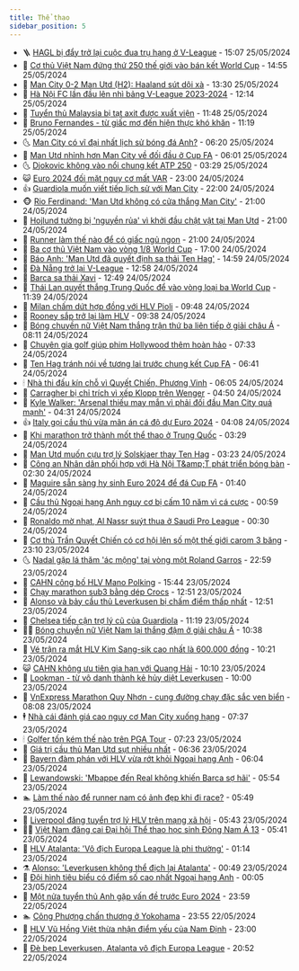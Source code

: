 ```yaml
---
title: Thể thao
sidebar_position: 5
---
```


<!-- vnexpress-the-thao:START -->
- 🪜 [HAGL bị đẩy trở lại cuộc đua trụ hạng ở V-League](https://vnexpress.net/hagl-bi-day-tro-lai-cuoc-dua-tru-hang-o-v-league-4750590.html) - 15:07 25/05/2024
- 🦩 [Cơ thủ Việt Nam đứng thứ 250 thế giới vào bán kết World Cup](https://vnexpress.net/co-thu-viet-nam-dung-thu-250-the-gioi-vao-ban-ket-world-cup-4750586.html) - 14:55 25/05/2024
- 🧰 [Man City 0-2 Man Utd &lpar;H2&rpar;: Haaland sút dội xà](https://vnexpress.net/man-city-vs-man-utd-4750563.html) - 13:30 25/05/2024
- 🤗 [Hà Nội FC lần đầu lên nhì bảng V-League 2023-2024](https://vnexpress.net/ha-noi-fc-lan-dau-len-nhi-bang-v-league-2023-2024-4750539.html) - 12:14 25/05/2024
- 🥳 [Tuyển thủ Malaysia bị tạt axit được xuất viện](https://vnexpress.net/tuyen-thu-malaysia-bi-tat-axit-duoc-xuat-vien-4750555.html) - 11:48 25/05/2024
- 🦣 [Bruno Fernandes - từ giấc mơ đến hiện thực khó khăn](https://vnexpress.net/bruno-fernandes-tu-giac-mo-den-hien-thuc-kho-khan-4750486.html) - 11:19 25/05/2024
- 🌜 [Man City có vĩ đại nhất lịch sử bóng đá Anh?](https://vnexpress.net/man-city-co-vi-dai-nhat-lich-su-bong-da-anh-4748868.html) - 06:20 25/05/2024
- 🫶 [Man Utd nhỉnh hơn Man City về đối đầu ở Cup FA](https://vnexpress.net/man-utd-nhinh-hon-man-city-ve-doi-dau-o-cup-fa-4750483.html) - 06:01 25/05/2024
- 🌜 [Djokovic không vào nổi chung kết ATP 250](https://vnexpress.net/djokovic-khong-vao-noi-chung-ket-atp-250-4750349.html) - 03:29 25/05/2024
- 😺 [Euro 2024 đối mặt nguy cơ mất VAR](https://vnexpress.net/euro-2024-doi-mat-nguy-co-mat-var-4750286.html) - 23:00 24/05/2024
- 👍 [Guardiola muốn viết tiếp lịch sử với Man City](https://vnexpress.net/guardiola-muon-viet-tiep-lich-su-voi-man-city-4750340.html) - 22:00 24/05/2024
- 🐵 [Rio Ferdinand: &#39;Man Utd không có cửa thắng Man City&#39;](https://vnexpress.net/rio-ferdinand-man-utd-khong-co-cua-thang-man-city-4750336.html) - 21:00 24/05/2024
- 💫 [Hojlund tưởng bị &#39;nguyền rủa&#39; vì khởi đầu chật vật tại Man Utd](https://vnexpress.net/hojlund-tuong-bi-nguyen-rua-vi-khoi-dau-chat-vat-tai-man-utd-4750330.html) - 21:00 24/05/2024
- 🦆 [Runner làm thế nào để có giấc ngủ ngon](https://vnexpress.net/runner-lam-the-nao-de-co-giac-ngu-ngon-4750314.html) - 21:00 24/05/2024
- 🙉 [Ba cơ thủ Việt Nam vào vòng 1/8 World Cup](https://vnexpress.net/ba-co-thu-viet-nam-vao-vong-1-8-world-cup-4750333.html) - 17:00 24/05/2024
- 📝 [Báo Anh: &#39;Man Utd đã quyết định sa thải Ten Hag&#39;](https://vnexpress.net/bao-anh-man-utd-da-quyet-dinh-sa-thai-ten-hag-4750329.html) - 14:59 24/05/2024
- 💯 [Đà Nẵng trở lại V-League](https://vnexpress.net/da-nang-tro-lai-v-league-4750308.html) - 12:58 24/05/2024
- 🌈 [Barca sa thải Xavi](https://vnexpress.net/barca-sa-thai-xavi-4750320.html) - 12:49 24/05/2024
- 🦩 [Thái Lan quyết thắng Trung Quốc để vào vòng loại ba World Cup](https://vnexpress.net/thai-lan-quyet-thang-trung-quoc-de-vao-vong-loai-ba-world-cup-4750303.html) - 11:39 24/05/2024
- 🐲 [Milan chấm dứt hợp đồng với HLV Pioli](https://vnexpress.net/milan-cham-dut-hop-dong-voi-hlv-pioli-4750239.html) - 09:48 24/05/2024
- 🌁 [Rooney sắp trở lại làm HLV](https://vnexpress.net/rooney-sap-tro-lai-lam-hlv-4750199.html) - 09:38 24/05/2024
- 💯 [Bóng chuyền nữ Việt Nam thắng trận thứ ba liên tiếp ở giải châu Á](https://vnexpress.net/bong-chuyen-nu-viet-nam-thang-tran-thu-ba-lien-tiep-o-giai-chau-a-4750176.html) - 08:11 24/05/2024
- 🌝 [Chuyên gia golf giúp phim Hollywood thêm hoàn hảo](https://vnexpress.net/chuyen-gia-golf-giup-phim-hollywood-them-hoan-hao-4750139.html) - 07:33 24/05/2024
- 🤖 [Ten Hag tránh nói về tương lai trước chung kết Cup FA](https://vnexpress.net/ten-hag-tranh-noi-ve-tuong-lai-truoc-chung-ket-cup-fa-4749483.html) - 06:41 24/05/2024
- 🕯 [Nhà thi đấu kín chỗ vì Quyết Chiến, Phương Vinh](https://vnexpress.net/nha-thi-dau-kin-cho-vi-quyet-chien-phuong-vinh-4750102.html) - 06:05 24/05/2024
- 🧰 [Carragher bị chỉ trích vì xếp Klopp trên Wenger](https://vnexpress.net/carragher-bi-chi-trich-vi-xep-klopp-tren-wenger-4748035.html) - 04:50 24/05/2024
- 🥳 [Kyle Walker: &#39;Arsenal thiếu may mắn vì phải đối đầu Man City quá mạnh&#39;](https://vnexpress.net/kyle-walker-arsenal-thieu-may-man-vi-phai-doi-dau-man-city-qua-manh-4749901.html) - 04:31 24/05/2024
- 👍 [Italy gọi cầu thủ vừa mãn án cá độ dự Euro 2024](https://vnexpress.net/italy-goi-cau-thu-vua-man-an-ca-do-du-euro-2024-4750051.html) - 04:08 24/05/2024
- 💪 [Khi marathon trở thành mốt thể thao ở Trung Quốc](https://vnexpress.net/khi-marathon-tro-thanh-mot-the-thao-o-trung-quoc-4749807.html) - 03:29 24/05/2024
- 👹 [Man Utd muốn cựu trợ lý Solskjaer thay Ten Hag](https://vnexpress.net/man-utd-muon-cuu-tro-ly-solskjaer-thay-ten-hag-4750009.html) - 03:23 24/05/2024
- 🧰 [Công an Nhân dân phối hợp với Hà Nội T&amp;amp;T phát triển bóng bàn](https://vnexpress.net/cong-an-nhan-dan-phoi-hop-voi-ha-noi-t-t-phat-trien-bong-ban-4749878.html) - 02:30 24/05/2024
- 🚀 [Maguire sẵn sàng hy sinh Euro 2024 để đá Cup FA](https://vnexpress.net/maguire-san-sang-hy-sinh-euro-2024-de-da-cup-fa-4749965.html) - 01:40 24/05/2024
- 🎃 [Cầu thủ Ngoại hạng Anh nguy cơ bị cấm 10 năm vì cá cược](https://vnexpress.net/cau-thu-ngoai-hang-anh-nguy-co-bi-cam-10-nam-vi-ca-cuoc-4749943.html) - 00:59 24/05/2024
- 🧰 [Ronaldo mờ nhạt, Al Nassr suýt thua ở Saudi Pro League](https://vnexpress.net/ronaldo-mo-nhat-al-nassr-suyt-thua-o-saudi-pro-league-4749921.html) - 00:30 24/05/2024
- 👀 [Cơ thủ Trần Quyết Chiến có cơ hội lên số một thế giới carom 3 băng](https://vnexpress.net/co-thu-tran-quyet-chien-co-co-hoi-len-so-mot-the-gioi-carom-3-bang-4749836.html) - 23:10 23/05/2024
- 🌜 [Nadal gặp lá thăm &#39;ác mộng&#39; tại vòng một Roland Garros](https://vnexpress.net/nadal-gap-la-tham-ac-mong-tai-vong-mot-roland-garros-4749900.html) - 22:59 23/05/2024
- 🫶 [CAHN công bố HLV Mano Polking](https://vnexpress.net/cahn-cong-bo-hlv-mano-polking-4749876.html) - 15:44 23/05/2024
- 🦄 [Chạy marathon sub3 bằng dép Crocs](https://vnexpress.net/chay-marathon-sub3-bang-dep-crocs-4749852.html) - 12:51 23/05/2024
- 🥳 [Alonso và bảy cầu thủ Leverkusen bị chấm điểm thấp nhất](https://vnexpress.net/alonso-va-bay-cau-thu-leverkusen-bi-cham-diem-thap-nhat-4749840.html) - 12:51 23/05/2024
- 🐲 [Chelsea tiếp cận trợ lý cũ của Guardiola](https://vnexpress.net/chelsea-tiep-can-tro-ly-cu-cua-guardiola-4749817.html) - 11:19 23/05/2024
- 🧑‍🏫 [Bóng chuyền nữ Việt Nam lại thắng đậm ở giải châu Á](https://vnexpress.net/bong-chuyen-nu-viet-nam-lai-thang-dam-o-giai-chau-a-4749821.html) - 10:38 23/05/2024
- 🤔 [Vé trận ra mắt HLV Kim Sang-sik cao nhất là 600.000 đồng](https://vnexpress.net/ve-tran-ra-mat-hlv-kim-sang-sik-cao-nhat-la-600-000-dong-4749760.html) - 10:21 23/05/2024
- 😺 [CAHN không ưu tiên gia hạn với Quang Hải](https://vnexpress.net/cahn-khong-uu-tien-gia-han-voi-quang-hai-4749799.html) - 10:10 23/05/2024
- 💪 [Lookman - từ vô danh thành kẻ hủy diệt Leverkusen](https://vnexpress.net/lookman-tu-vo-danh-thanh-ke-huy-diet-leverkusen-4749659.html) - 10:00 23/05/2024
- 💼 [VnExpress Marathon Quy Nhơn - cung đường chạy đặc sắc ven biển](https://vnexpress.net/vnexpress-marathon-quy-nhon-cung-duong-chay-dac-sac-ven-bien-4747905.html) - 08:08 23/05/2024
- 🕴 [Nhà cái đánh giá cao nguy cơ Man City xuống hạng](https://vnexpress.net/nha-cai-danh-gia-cao-nguy-co-man-city-xuong-hang-4749646.html) - 07:37 23/05/2024
- 🕯 [Golfer tốn kém thế nào trên PGA Tour](https://vnexpress.net/golfer-ton-kem-the-nao-tren-pga-tour-4749673.html) - 07:23 23/05/2024
- 📝 [Giá trị cầu thủ Man Utd sụt nhiều nhất](https://vnexpress.net/gia-tri-cau-thu-man-utd-sut-nhieu-nhat-4749650.html) - 06:36 23/05/2024
- 🧐 [Bayern đàm phán với HLV vừa rớt khỏi Ngoại hạng Anh](https://vnexpress.net/bayern-dam-phan-voi-hlv-vua-rot-khoi-ngoai-hang-anh-4749594.html) - 06:04 23/05/2024
- 🙉 [Lewandowski: &#39;Mbappe đến Real không khiến Barca sợ hãi&#39;](https://vnexpress.net/lewandowski-mbappe-den-real-khong-khien-barca-so-hai-4749637.html) - 05:54 23/05/2024
- 🏊 [Làm thế nào để runner nam có ảnh đẹp khi đi race?](https://vnexpress.net/lam-the-nao-de-runner-nam-co-anh-dep-khi-di-race-4749635.html) - 05:49 23/05/2024
- 🌊 [Liverpool đăng tuyển trợ lý HLV trên mạng xã hội](https://vnexpress.net/liverpool-dang-tuyen-tro-ly-hlv-tren-mang-xa-hoi-4749630.html) - 05:43 23/05/2024
- 👨‍🏫 [Việt Nam đăng cai Đại hội Thể thao học sinh Đông Nam Á 13](https://vnexpress.net/viet-nam-dang-cai-dai-hoi-the-thao-hoc-sinh-dong-nam-a-13-4749628.html) - 05:41 23/05/2024
- 🥷 [HLV Atalanta: &#39;Vô địch Europa League là phi thường&#39;](https://vnexpress.net/hlv-atalanta-vo-dich-europa-league-la-phi-thuong-4749469.html) - 01:14 23/05/2024
- ⚗️ [Alonso: &#39;Leverkusen không thể địch lại Atalanta&#39;](https://vnexpress.net/alonso-leverkusen-khong-the-dich-lai-atalanta-4749460.html) - 00:49 23/05/2024
- 🌮 [Đội hình tiêu biểu có điểm số cao nhất Ngoại hạng Anh](https://vnexpress.net/doi-hinh-tieu-bieu-co-diem-so-cao-nhat-ngoai-hang-anh-4749423.html) - 00:05 23/05/2024
- 🤩 [Một nửa tuyển thủ Anh gặp vấn đề trước Euro 2024](https://vnexpress.net/mot-nua-tuyen-thu-anh-gap-van-de-truoc-euro-2024-4749133.html) - 23:59 22/05/2024
- 🏊 [Công Phượng chấn thương ở Yokohama](https://vnexpress.net/cong-phuong-chan-thuong-o-yokohama-4749428.html) - 23:55 22/05/2024
- 🐎 [HLV Vũ Hồng Việt thừa nhận điểm yếu của Nam Định](https://vnexpress.net/hlv-vu-hong-viet-thua-nhan-diem-yeu-cua-nam-dinh-4749494.html) - 23:00 22/05/2024
- 💫 [Đè bẹp Leverkusen, Atalanta vô địch Europa League](https://vnexpress.net/de-bep-leverkusen-atalanta-vo-dich-europa-league-4749430.html) - 20:52 22/05/2024<!-- vnexpress-the-thao:END -->
